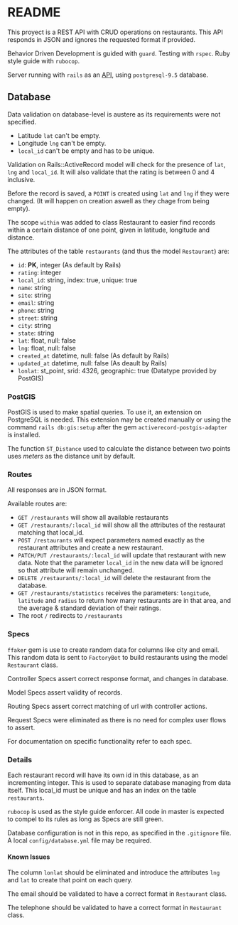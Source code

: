 # README

This proyect is a REST API with CRUD operations on restaurants.
This API responds in JSON and ignores the requested format if provided.

Behavior Driven Development is guided with `guard`.
Testing with `rspec`.
Ruby style guide with `rubocop`.

Server running with `rails` as an
[API](https://guides.rubyonrails.org/api_app.html),
using `postgresql-9.5` database.


## Database
Data validation on database-level is austere as its requirements were not
specified.

* Latitude `lat` can't be empty.
* Longitude `lng` can't be empty.
* `local_id` can't be empty and has to be unique.

Validation on Rails::ActiveRecord model will check for the presence of
`lat`, `lng` and `local_id`.
It will also validate that the rating is between 0 and 4 inclusive.

Before the record is saved, a `POINT` is created using `lat` and `lng` if they
were changed. (It will happen on creation aswell as they chage from being empty).

The scope `within` was added to class Restaurant to easier find records within
a certain distance of one point, given in latitude, longitude and distance.

The attributes of the table `restaurants` (and thus the model `Restaurant`) are:
* `id`: **PK**, integer (As default by Rails)
* `rating`: integer
* `local_id`: string, index: true, unique: true
* `name`: string
* `site`: string
* `email`: string
* `phone`: string
* `street`: string
* `city`: string
* `state`: string
* `lat`: float, null: false
* `lng`: float, null: false
* `created_at` datetime, null: false (As default by Rails)
* `updated_at` datetime, null: false (As deault by Rails)
* `lonlat`: st_point, srid: 4326, geographic: true (Datatype provided by PostGIS)

### PostGIS
PostGIS is used to make spatial queries. To use it, an extension on
PostgreSQL is needed. This extension may be created manually or using
the command `rails db:gis:setup` after
the gem `activerecord-postgis-adapter` is installed.

The function `ST_Distance` used to calculate the distance between two points
uses *meters* as the distance unit by default.

### Routes
All responses are in JSON format.

Available routes are:

* `GET /restaurants` will show all available restaurants
* `GET /restaurants/:local_id` will show all the attributes of the restaurat
matching that local\_id.
* `POST /restaurants` will expect parameters named exactly as the restaurant
attributes and create a new restaurant.
* `PATCH/PUT /restaurants/:local_id` will update that restaurant with new data.
Note that the parameter `local_id` in the new data will be ignored
so that attribute will remain unchanged.
* `DELETE /restaurants/:local_id` will delete the restaurant from the database.
* `GET /restaurants/statistics` receives the
parameters: `longitude`, `latitude` and `radius` to return how many restaurants
are in that area, and the average & standard deviation of their ratings.
* The root `/` redirects to `/restaurants`

### Specs
`ffaker` gem is use to create random data for columns like city and email.
This random data is sent to `FactoryBot` to build restaurants using the model
`Restaurant` class.

Controller Specs assert correct response format, and changes in database.

Model Specs assert validity of records.

Routing Specs assert correct matching of url with controller actions.

Request Specs were eliminated as there is no need for complex user flows to assert.

For documentation on specific functionality refer to each spec.

### Details
Each restaurant record will have its own id in this database, as an incrementing integer.
This is used to separate database managing from data itself. This local_id must be unique
and has an index on the table `restaurants`.

`rubocop` is used as the style guide enforcer. All code in master is expected
to compel to its rules as long as Specs are still green.

Database configuration is not in this repo, as specified in the `.gitignore` file.
A local `config/database.yml` file may be required.

#### Known Issues
The column `lonlat` should be eliminated and introduce the attributes `lng`
and `lat` to create that point on each query.

The email should be validated to have a correct format in `Restaurant` class.

The telephone should be validated to have a correct format in `Restaurant` class.

